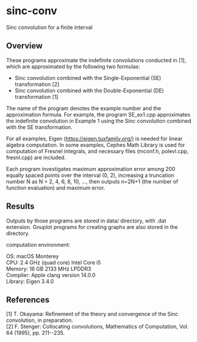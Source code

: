 # sinc-conv
Sinc convolution for a finite interval

## Overview
These programs approximate the indefinite convolutions conducted in [1],
which are approximated by the following two formulas:

* Sinc convolution combined with the Single-Exponential (SE) transformation [2]
* Sinc convolution combined with the Double-Exponential (DE) transformation [1]

The name of the program denotes the example number and the approximation
formula. For example, the program SE_ex1.cpp approximates the indefinite
convolution in Example 1 using the Sinc convolution combined with the SE
transformation.

For all examples, Eigen (https://eigen.tuxfamily.org/) is needed for
linear algebra computation. In some examples, Cephes Math Library is
used for computation of Fresnel integrals, and necessary files (mconf.h,
polevl.cpp, fresnl.cpp) are included.

Each program investigates maximum approximation error among 200 equally
spaced points over the interval (0, 2), increasing a truncation number N
as N = 2, 4, 6, 8, 10, ..., then outputs n=2N+1 (the number of function
evaluation) and maximum error.

## Results
Outputs by those programs are stored in data/ directory, with .dat extension.
Gnuplot programs for creating graphs are also stored in the directory.

computation environment:

OS: macOS Monterey  
CPU: 2.4 GHz (quad core) Intel Core i5  
Memory: 16 GB 2133 MHz LPDDR3  
Compiler: Apple clang version 14.0.0  
Library: Eigen 3.4.0

## References
[1] T. Okayama:
 Refinement of the theory and convergence of the Sinc convolution,
 in preparation.  
[2] F. Stenger:
 Collocating convolutions, Mathematics of Computation, Vol. 64 (1995),
 pp. 211--235.
